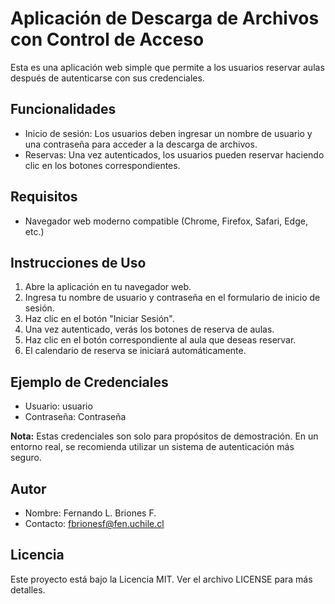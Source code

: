 # Aplicación de Descarga de Archivos con Control de Acceso

Esta es una aplicación web simple que permite a los usuarios reservar aulas después de autenticarse con sus credenciales.

## Funcionalidades

- Inicio de sesión: Los usuarios deben ingresar un nombre de usuario y una contraseña para acceder a la descarga de archivos.
- Reservas: Una vez autenticados, los usuarios pueden reservar haciendo clic en los botones correspondientes.

## Requisitos

- Navegador web moderno compatible (Chrome, Firefox, Safari, Edge, etc.)

## Instrucciones de Uso

1. Abre la aplicación en tu navegador web.
2. Ingresa tu nombre de usuario y contraseña en el formulario de inicio de sesión.
3. Haz clic en el botón "Iniciar Sesión".
4. Una vez autenticado, verás los botones de reserva de aulas.
5. Haz clic en el botón correspondiente al aula que deseas reservar.
6. El calendario de reserva se iniciará automáticamente.

## Ejemplo de Credenciales

- Usuario: usuario
- Contraseña: Contraseña

**Nota:** Estas credenciales son solo para propósitos de demostración. En un entorno real, se recomienda utilizar un sistema de autenticación más seguro.

## Autor

- Nombre: Fernando L. Briones F.
- Contacto: fbrionesf@fen.uchile.cl

## Licencia

Este proyecto está bajo la Licencia MIT. Ver el archivo LICENSE para más detalles.

